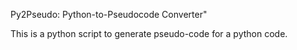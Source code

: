 Py2Pseudo: Python-to-Pseudocode Converter"

This is a python script to generate pseudo-code for a python code.
